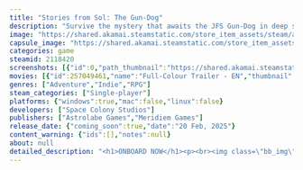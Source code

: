 ```yaml
---
title: "Stories from Sol: The Gun-Dog"
description: "Survive the mystery that awaits the JFS Gun-Dog in deep space in this retro visual novel / graphic adventure."
image: "https://shared.akamai.steamstatic.com/store_item_assets/steam/apps/2118420/header.jpg?t=1729502053"
capsule_image: "https://shared.akamai.steamstatic.com/store_item_assets/steam/apps/2118420/capsule_231x87.jpg?t=1729502053"
categories: game
steamid: 2118420
screenshots: [{"id":0,"path_thumbnail":"https://shared.akamai.steamstatic.com/store_item_assets/steam/apps/2118420/ss_78aebe7e39217cca1224bc46cb150ef0bb03406c.600x338.jpg?t=1729502053","path_full":"https://shared.akamai.steamstatic.com/store_item_assets/steam/apps/2118420/ss_78aebe7e39217cca1224bc46cb150ef0bb03406c.1920x1080.jpg?t=1729502053"},{"id":1,"path_thumbnail":"https://shared.akamai.steamstatic.com/store_item_assets/steam/apps/2118420/ss_e4287cc0671a79d7b0c96e170815a22c88f251da.600x338.jpg?t=1729502053","path_full":"https://shared.akamai.steamstatic.com/store_item_assets/steam/apps/2118420/ss_e4287cc0671a79d7b0c96e170815a22c88f251da.1920x1080.jpg?t=1729502053"},{"id":2,"path_thumbnail":"https://shared.akamai.steamstatic.com/store_item_assets/steam/apps/2118420/ss_5390d5c957cee5580e03e47a154854754c55c12d.600x338.jpg?t=1729502053","path_full":"https://shared.akamai.steamstatic.com/store_item_assets/steam/apps/2118420/ss_5390d5c957cee5580e03e47a154854754c55c12d.1920x1080.jpg?t=1729502053"},{"id":3,"path_thumbnail":"https://shared.akamai.steamstatic.com/store_item_assets/steam/apps/2118420/ss_f8adcfe6ff4d8ca28281197563fc4ab8c4457e4c.600x338.jpg?t=1729502053","path_full":"https://shared.akamai.steamstatic.com/store_item_assets/steam/apps/2118420/ss_f8adcfe6ff4d8ca28281197563fc4ab8c4457e4c.1920x1080.jpg?t=1729502053"},{"id":4,"path_thumbnail":"https://shared.akamai.steamstatic.com/store_item_assets/steam/apps/2118420/ss_d4ea2fc77b1d399a99b824c4bc883f755d5c9a77.600x338.jpg?t=1729502053","path_full":"https://shared.akamai.steamstatic.com/store_item_assets/steam/apps/2118420/ss_d4ea2fc77b1d399a99b824c4bc883f755d5c9a77.1920x1080.jpg?t=1729502053"},{"id":5,"path_thumbnail":"https://shared.akamai.steamstatic.com/store_item_assets/steam/apps/2118420/ss_06e270612ffafa0bcbb8f062d9f8963c528672b7.600x338.jpg?t=1729502053","path_full":"https://shared.akamai.steamstatic.com/store_item_assets/steam/apps/2118420/ss_06e270612ffafa0bcbb8f062d9f8963c528672b7.1920x1080.jpg?t=1729502053"},{"id":6,"path_thumbnail":"https://shared.akamai.steamstatic.com/store_item_assets/steam/apps/2118420/ss_e56122b0e14327e5accbfdf46de304bcae8d82a4.600x338.jpg?t=1729502053","path_full":"https://shared.akamai.steamstatic.com/store_item_assets/steam/apps/2118420/ss_e56122b0e14327e5accbfdf46de304bcae8d82a4.1920x1080.jpg?t=1729502053"}]
movies: [{"id":257049461,"name":"Full-Colour Trailer - EN","thumbnail":"https://shared.akamai.steamstatic.com/store_item_assets/steam/apps/257049461/movie.293x165.jpg?t=1725555596","webm":{"480":"http://video.akamai.steamstatic.com/store_trailers/257049461/movie480_vp9.webm?t=1725555596","max":"http://video.akamai.steamstatic.com/store_trailers/257049461/movie_max_vp9.webm?t=1725555596"},"mp4":{"480":"http://video.akamai.steamstatic.com/store_trailers/257049461/movie480.mp4?t=1725555596","max":"http://video.akamai.steamstatic.com/store_trailers/257049461/movie_max.mp4?t=1725555596"},"highlight":true},{"id":257018217,"name":"MKT_EN","thumbnail":"https://shared.akamai.steamstatic.com/store_item_assets/steam/apps/257018217/movie.293x165.jpg?t=1714065166","webm":{"480":"http://video.akamai.steamstatic.com/store_trailers/257018217/movie480_vp9.webm?t=1714065166","max":"http://video.akamai.steamstatic.com/store_trailers/257018217/movie_max_vp9.webm?t=1714065166"},"mp4":{"480":"http://video.akamai.steamstatic.com/store_trailers/257018217/movie480.mp4?t=1714065166","max":"http://video.akamai.steamstatic.com/store_trailers/257018217/movie_max.mp4?t=1714065166"},"highlight":false},{"id":256947891,"name":"The Gun-Dog: Demo Available Now!","thumbnail":"https://shared.akamai.steamstatic.com/store_item_assets/steam/apps/256947891/movie.293x165.jpg?t=1684577939","webm":{"480":"http://video.akamai.steamstatic.com/store_trailers/256947891/movie480_vp9.webm?t=1684577939","max":"http://video.akamai.steamstatic.com/store_trailers/256947891/movie_max_vp9.webm?t=1684577939"},"mp4":{"480":"http://video.akamai.steamstatic.com/store_trailers/256947891/movie480.mp4?t=1684577939","max":"http://video.akamai.steamstatic.com/store_trailers/256947891/movie_max.mp4?t=1684577939"},"highlight":false},{"id":256924533,"name":"Gun-Dog: Announcement Trailer-EN","thumbnail":"https://shared.akamai.steamstatic.com/store_item_assets/steam/apps/256924533/movie.293x165.jpg?t=1684512433","webm":{"480":"http://video.akamai.steamstatic.com/store_trailers/256924533/movie480_vp9.webm?t=1684512433","max":"http://video.akamai.steamstatic.com/store_trailers/256924533/movie_max_vp9.webm?t=1684512433"},"mp4":{"480":"http://video.akamai.steamstatic.com/store_trailers/256924533/movie480.mp4?t=1684512433","max":"http://video.akamai.steamstatic.com/store_trailers/256924533/movie_max.mp4?t=1684512433"},"highlight":false}]
genres: ["Adventure","Indie","RPG"]
steam_categories: ["Single-player"]
platforms: {"windows":true,"mac":false,"linux":false}
developers: ["Space Colony Studios"]
publishers: ["Astrolabe Games","Meridiem Games"]
release_date: {"coming_soon":true,"date":"20 Feb, 2025"}
content_warning: {"ids":[],"notes":null}
about: null
detailed_description: "<h1>ONBOARD NOW</h1><p><br><img class=\"bb_img\" src=\"https://shared.akamai.steamstatic.com/store_item_assets/steam/apps/2118420/extras/GUNDOG-SP-EN.gif?t=1729502053\" /></p><br><h1>About the Game</h1><strong>War is over. War is just beginning.<br><br>Planetary Calendar 214. Four years have passed since the end of the Solar War. Our protagonist, scarred from the loss of his crewmates in the war, is re-assigned to the Jovian patrol ship Gun-Dog as it’s dispatched with orders to investigate mysterious signals coming from the edge of Jovian Space.  <br>Unknown to the Gun-Dog’s crew, a new danger looms deep in the ocean of stars, threatening not just the Gun-Dog but all her crew.<br><br><img class=\"bb_img\" src=\"https://shared.akamai.steamstatic.com/store_item_assets/steam/apps/2118420/extras/Guess_What-Empty_Block-25px.png?t=1729502053\" /><img class=\"bb_img\" src=\"https://shared.akamai.steamstatic.com/store_item_assets/steam/apps/2118420/extras/KV-横版-EN.jpg?t=1729502053\" /><br><br>Take on the role of the Gun-Dog's security officer as you attempt to save the ship from an unknown assailant whilst navigating the paranoia, conspiracies and vendettas that break out amongst the crew. As camaraderie falls apart can you overcome the challenges that await?</strong><h2 class=\"bb_tag\"><strong>The Game - A love letter to retro anime and 80s Sci-Fi</strong></h2><br>Stories from Sol: The Gun-Dog is a visual novel adventure in the spirit of classic PC-9800 titles. Featuring a vintage green screen aesthetic, Space Colony Studios strives to create an &quot;era-accurate&quot; game that exudes retro vibes in every way, from the text to the visual effects. As the Jovian patrol ship sails into the darkness among the stars, the players will feel like they are on an adventure in an 80s Sci-Fi as they solve the mystery they find themselves in.<br><br><img class=\"bb_img\" src=\"https://shared.akamai.steamstatic.com/store_item_assets/steam/apps/2118420/extras/Guess_What-Empty_Block-100px.png?t=1729502053\" /><img class=\"bb_img\" src=\"https://shared.akamai.steamstatic.com/store_item_assets/steam/apps/2118420/extras/GUNDOG-GIF1-EN.gif?t=1729502053\" /><h2 class=\"bb_tag\"><strong>The Story – A new threat emerges from the void.</strong></h2><br>Humans have long since freed themselves from the grasp of gravity, but they are still unable to escape the hold of war. <br>It’s year 214 of the Planetary Calendar. Four years have passed since the end of the Solar War and an uneasy peace persists throughout the solar system. The Jovian patrol ship Gun-Dog is sent on a reconnaissance mission to investigate mysterious signals coming from the edge of Jovian space. What starts as a routine assignment quickly escalates into a battle for survival as an unknown threat terrorises the crew.<br><br><img class=\"bb_img\" src=\"https://shared.akamai.steamstatic.com/store_item_assets/steam/apps/2118420/extras/Guess_What-Empty_Block-100px.png?t=1729502053\" /><img class=\"bb_img\" src=\"https://shared.akamai.steamstatic.com/store_item_assets/steam/apps/2118420/extras/GUNDOG-GIF2-EN.gif?t=1729502053\" /><h2 class=\"bb_tag\"><strong>The Gameplay – Investigate. Interact. Analyse. Advance.</strong></h2><br>Utilising traditional point-and-click adventure mechanics, during your time on the Gun-Dog, you can navigate various locations on the ship, examine the details of the richly realised backgrounds or talk with the different crew members on board. You will need to listen  closely to the characters' words to reveal important clues or duplicitous intentions and keep your eyes peeled for key items and interactive elements in the backgrounds that you can use to advance the story.<br><br><img class=\"bb_img\" src=\"https://shared.akamai.steamstatic.com/store_item_assets/steam/apps/2118420/extras/Guess_What-Empty_Block-100px.png?t=1729502053\" /><img class=\"bb_img\" src=\"https://shared.akamai.steamstatic.com/store_item_assets/steam/apps/2118420/extras/GUNDOG-GIF3-EN.gif?t=1729502053\" /><h2 class=\"bb_tag\"><strong>The Place - Adventure in a entirely explorable ship!</strong></h2><br>The main stage of the first instalment in the &quot;Stories from Sol&quot; series, as the Jovian patrol ship Gun-Dog heads into deep space it serves as the setting for the game’s story. It has been exhaustively realised. Rich and evocative descriptions of the ship, including the constant rumble of the engine room, the bustle of the bridge, the silence of space pair with an extensive range of scenes that have been meticulously designed and animated in detail to deliver an immersive experience. Inspired by the best that anime has to offer the ship even features &quot;Armoured Frames&quot;, mechanised, human shaped, weapons of war.<br><br><img class=\"bb_img\" src=\"https://shared.akamai.steamstatic.com/store_item_assets/steam/apps/2118420/extras/Guess_What-Empty_Block-100px.png?t=1729502053\" /><img class=\"bb_img\" src=\"https://shared.akamai.steamstatic.com/store_item_assets/steam/apps/2118420/extras/GUNDOG-GIF4-EN.gif?t=1729502053\" /><h2 class=\"bb_tag\"><strong>The Characters – Get on board with the crew of the Gun-Dog !</strong></h2><br>All stories are about people and the cast of “The Gun-Dog” bring the story to life, so much so that their charm and charisma convinced the team at Astrolabe Games to board the Gun-Dog and sign up to be the publisher. From the elegant yet distant Captain Bartermews, to the bubbly Lieutenant Commander Cassandra Quinn, to the assertive and domineering Chief Mackenzie Cathays, “The Gun-Dog” features an extensive cast of characters for you to meet. Each crew member has a distinct personality, role and history. Get to know them and their quirks and decide whether to work with or against them to unravel the mystery that lies at the story’s heart.<br><br><img class=\"bb_img\" src=\"https://shared.akamai.steamstatic.com/store_item_assets/steam/apps/2118420/extras/Guess_What-Empty_Block-100px.jpg?t=1729502053\" /><img class=\"bb_img\" src=\"https://shared.akamai.steamstatic.com/store_item_assets/steam/apps/2118420/extras/GUNDOG-GIF5-EN.gif?t=1729502053\" /><br><br><br>"
---
```


